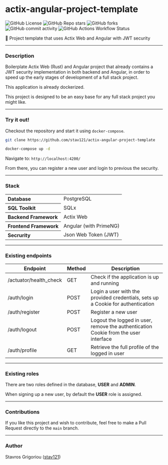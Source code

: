 # actix-angular-project-template
![GitHub License](https://img.shields.io/github/license/stav121/actix-angular-project-template?style=for-the-badge&color=yellow)
![GitHub Repo stars](https://img.shields.io/github/stars/stav121/actix-angular-project-template?style=for-the-badge&color=blue)
![GitHub forks](https://img.shields.io/github/forks/stav121/actix-angular-project-template?style=for-the-badge&color=teal)
![GitHub commit activity](https://img.shields.io/github/commit-activity/y/stav121/actix-angular-project-template?style=for-the-badge&color=orange)
![GitHub Actions Workflow Status](https://img.shields.io/github/actions/workflow/status/stav121/actix-angular-project-template/build-docker.yml?style=for-the-badge)

🦀 Project template that uses Actix Web and Angular with JWT security

<hr>

### Description

Boilerplate Actix Web (Rust) and Angular project that already contains a JWT security implementation in both backend and
Angular, in order to speed up the early stages of development of a full stack project.

This application is already dockerized.

This project is designed to be an easy base for any full stack project you might like.

<hr>

### Try it out!

Checkout the repository and start it using `docker-compose`.

```bash
git clone https://github.com/stav121/actix-angular-project-template

docker-compose up -d
```

Navigate to: `http://localhost:4200/`

From there, you can register a new user and login to previous the security.

<hr>

### Stack

<table>
    <tbody>
        <tr>
            <th align="start">Database</th>
            <td>PostgreSQL</td>
        </tr>
        <tr>
            <th align="start">SQL Toolkit</th>
            <td>SQLx</td>
        </tr>
        <tr>
            <th align="start">Backend Framework</th>
            <td>Actix Web</td>
        </tr>
        <tr>
            <th align="start">Frontend Framework</th>
            <td>Angular (with PrimeNG)</td>
        </tr>
        <tr>
            <th align="start">Secrurity</th>
            <td>Json Web Token (JWT)</td>
        </tr>
    </tbody>
</table>

<hr>

### Existing endpoints

<table>
    <thead>
        <tr>
            <th>Endpoint</th>
            <th>Method</th>
            <th>Description</th>
        </tr>
    </thead>
    <tbody>
        <tr>
            <td>/actuator/health_check</td>
            <td>GET</td>
            <td>Check if the application is up and running</td>
        </tr>
        <tr>
            <td>/auth/login</td>
            <td>POST</td>
            <td>Login a user with the provided credentials, sets up a Cookie for authentication</td>
        </tr>
        <tr>
            <td>/auth/register</td>        
            <td>POST</td>        
            <td>Register a new user</td>        
        </tr>
        <tr>
            <td>/auth/logout</td>
            <td>POST</td>
            <td>Logout the logged in user, remove the authentication Cookie from the user interface</td>
        </tr>
        <tr>
            <td>/auth/profile</td>
            <td>GET</td>
            <td>Retrieve the full profile of the logged in user</td>
        </tr>
    </tbody>
</table>

<hr>

### Existing roles

There are two roles defined in the database, <strong>USER</strong> and <strong>ADMIN</strong>.

When signing up a new user, by default the <strong>USER</strong> role is assigned.

<hr>

### Contributions

If you like this project and wish to contribute, feel free to make a Pull Request directly to the `main` branch.

<hr>

### Author

Stavros Grigoriou ([stav121](https://github.com/stav121))
